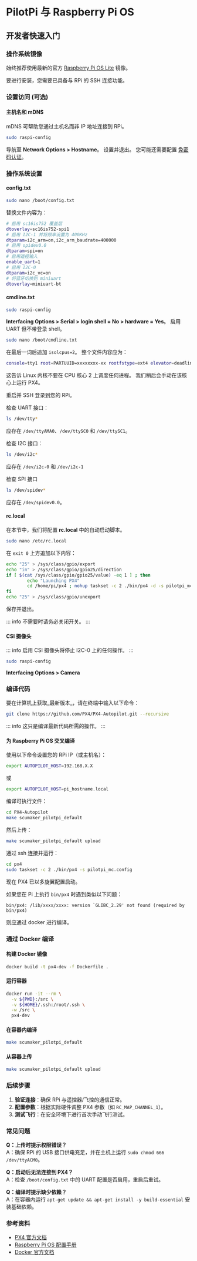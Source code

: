 # PilotPi 与 Raspberry Pi OS

## 开发者快速入门

### 操作系统镜像

始终推荐使用最新的官方 [Raspberry Pi OS Lite](https://downloads.raspberrypi.org/raspios_lite_armhf_latest) 镜像。

要进行安装，您需要已具备与 RPi 的 SSH 连接功能。

### 设置访问 (可选)

#### 主机名和 mDNS

mDNS 可帮助您通过主机名而非 IP 地址连接到 RPi。

```sh
sudo raspi-config
```

导航至 **Network Options > Hostname**。
设置并退出。
您可能还需要配置 [免密码认证](https://www.raspberrypi.org/documentation/remote-access/ssh/passwordless.md)。

### 操作系统设置

#### config.txt

```sh
sudo nano /boot/config.txt
```

替换文件内容为：

```sh
# 启用 sc16is752 覆盖层
dtoverlay=sc16is752-spi1
# 启用 I2C-1 并将频率设置为 400KHz
dtparam=i2c_arm=on,i2c_arm_baudrate=400000
# 启用 spidev0.0
dtparam=spi=on
# 启用遥控输入
enable_uart=1
# 启用 I2C-0
dtparam=i2c_vc=on
# 将蓝牙切换到 miniuart
dtoverlay=miniuart-bt
```

#### cmdline.txt

```sh
sudo raspi-config
```

**Interfacing Options > Serial > login shell = No > hardware = Yes**。
启用 UART 但不带登录 shell。

```sh
sudo nano /boot/cmdline.txt
```

在最后一词后追加 `isolcpus=2`。
整个文件内容应为：

```sh
console=tty1 root=PARTUUID=xxxxxxxx-xx rootfstype=ext4 elevator=deadline fsck.repair=yes rootwait isolcpus=2
```

这告诉 Linux 内核不要在 CPU 核心 2 上调度任何进程。
我们稍后会手动在该核心上运行 PX4。

重启并 SSH 登录到您的 RPi。

检查 UART 接口：

```sh
ls /dev/tty*
```

应存在 `/dev/ttyAMA0`、`/dev/ttySC0` 和 `/dev/ttySC1`。

检查 I2C 接口：

```sh
ls /dev/i2c*
```

应存在 `/dev/i2c-0` 和 `/dev/i2c-1`

检查 SPI 接口

```sh
ls /dev/spidev*
```

应存在 `/dev/spidev0.0`。

#### rc.local

在本节中，我们将配置 **rc.local** 中的自动启动脚本。

```sh
sudo nano /etc/rc.local
```

在 `exit 0` 上方追加以下内容：

```sh
echo "25" > /sys/class/gpio/export
echo "in" > /sys/class/gpio/gpio25/direction
if [ $(cat /sys/class/gpio/gpio25/value) -eq 1 ] ; then
        echo "Launching PX4"
        cd /home/pi/px4 ; nohup taskset -c 2 ./bin/px4 -d -s pilotpi_mc.config 2 &> 1 > /home/pi/px4/px4.log &
fi
echo "25" > /sys/class/gpio/unexport
```

保存并退出。

::: info
不需要时请务必关闭开关。
:::

#### CSI 摄像头

::: info
启用 CSI 摄像头将停止 I2C-0 上的任何操作。
:::

```sh
sudo raspi-config
```

**Interfacing Options > Camera**

### 编译代码

要在计算机上获取_最新版本_，请在终端中输入以下命令：

```sh
git clone https://github.com/PX4/PX4-Autopilot.git --recursive
```

::: info
这只是编译最新代码所需的操作。
:::

#### 为 Raspberry Pi OS 交叉编译

使用以下命令设置您的 RPi IP（或主机名）：

```sh
export AUTOPILOT_HOST=192.168.X.X
```

或

```sh
export AUTOPILOT_HOST=pi_hostname.local
```

编译可执行文件：

```sh
cd PX4-Autopilot
make scumaker_pilotpi_default
```

然后上传：

```sh
make scumaker_pilotpi_default upload
```

通过 ssh 连接并运行：

```sh
cd px4
sudo taskset -c 2 ./bin/px4 -s pilotpi_mc.config
```

现在 PX4 已以多旋翼配置启动。

如果您在 Pi 上执行 `bin/px4` 时遇到类似以下问题：

```
bin/px4: /lib/xxxx/xxxx: version `GLIBC_2.29' not found (required by bin/px4)
```

则应通过 docker 进行编译。

### 通过 Docker 编译

#### 构建 Docker 镜像

```sh
docker build -t px4-dev -f Dockerfile .
```

#### 运行容器

```sh
docker run -it --rm \
  -v ${PWD}:/src \
  -v ${HOME}/.ssh:/root/.ssh \
  -w /src \
  px4-dev
```

#### 在容器内编译

```sh
make scumaker_pilotpi_default
```

#### 从容器上传

```sh
make scumaker_pilotpi_default upload
```

### 后续步骤

1. **验证连接**：确保 RPi 与遥控器/飞控的通信正常。
2. **配置参数**：根据实际硬件调整 PX4 参数（如 `RC_MAP_CHANNEL_1`）。
3. **测试飞行**：在安全环境下进行首次手动飞行测试。

### 常见问题

**Q：上传时提示权限错误？**  
A：确保 RPi 的 USB 接口供电充足，并在主机上运行 `sudo chmod 666 /dev/ttyACM0`。

**Q：启动后无法连接到 PX4？**  
A：检查 `/boot/config.txt` 中的 UART 配置是否启用，重启后重试。

**Q：编译时提示缺少依赖？**  
A：在容器内运行 `apt-get update && apt-get install -y build-essential` 安装基础依赖。

### 参考资料

- [PX4 官方文档](https://docs.px4.io/)
- [Raspberry Pi OS 配置手册](https://www.raspberrypi.com/documentation/)
- [Docker 官方文档](https://docs.docker.com/)